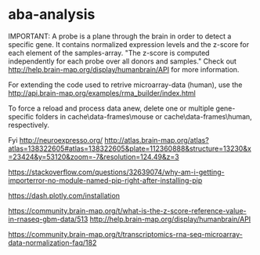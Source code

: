 # aba-analysis


IMPORTANT:
A probe is a plane through the brain in order to detect a specific gene. It contains normalized expression levels and the z-score for each element of the samples-array. "The z-score is computed independently for each probe over all donors and samples." Check out http://help.brain-map.org/display/humanbrain/API for more information.

For extending the code used to retrive microarray-data (human), use the http://api.brain-map.org/examples/rma_builder/index.html

To force a reload and process data anew, delete one or multiple gene-specific folders in cache\data-frames\mouse or cache\data-frames\human, respectively.

Fyi
http://neuroexpresso.org/
http://atlas.brain-map.org/atlas?atlas=138322605#atlas=138322605&plate=112360888&structure=13230&x=23424&y=53120&zoom=-7&resolution=124.49&z=3

https://stackoverflow.com/questions/32639074/why-am-i-getting-importerror-no-module-named-pip-right-after-installing-pip


https://dash.plotly.com/installation

https://community.brain-map.org/t/what-is-the-z-score-reference-value-in-rnaseq-gbm-data/513
http://help.brain-map.org/display/humanbrain/API


https://community.brain-map.org/t/transcriptomics-rna-seq-microarray-data-normalization-faq/182

